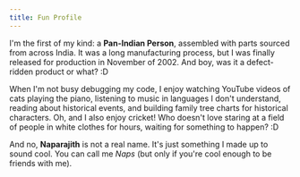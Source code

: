 ```yaml
---
title: Fun Profile
---
```


<!--
This website is only meant to showcase the work and and skills of the author,
on a professional level. It also has a blog, containing the author's observations
and opinions on various topics. The views expressed are the author's own.
Copyright (C) 2024  T L Naparajith

This program is free software: you can redistribute it and/or modify
it under the terms of the GNU Affero General Public License Version 3 as published
by the Free Software Foundation.

This program is distributed in the hope that it will be useful,
but WITHOUT ANY WARRANTY; without even the implied warranty of
MERCHANTABILITY or FITNESS FOR A PARTICULAR PURPOSE.  See the
GNU Affero General Public License for more details.

You should have received a copy of the GNU Affero General Public License
along with this program.  If not, see <https://www.gnu.org/licenses/agpl-3.0.txt>.

Contact me through electronic mail: <naparajith@duck.com>
-->

I'm the first of my kind: a **Pan-Indian Person**, assembled with parts sourced
from across India. It was a long manufacturing process, but I was finally
released for production in November of 2002. And boy, was it a defect-ridden
product or what? :D

When I'm not busy debugging my code, I enjoy watching YouTube videos of cats
playing the piano, listening to music in languages I don't understand, reading
about historical events, and building family tree charts for historical
characters. Oh, and I also enjoy cricket! Who doesn't love staring at a field of
people in white clothes for hours, waiting for something to happen? :D

And no, **Naparajith** is not a real name. It's just something I made up to
sound cool. You can call me _Naps_ (but only if you're cool enough to be friends
with me).

